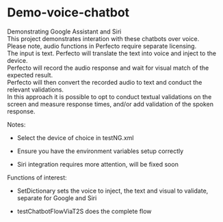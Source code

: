 # Demo-voice-chatbot
Demonstrating Google Assistant and Siri <br/>
This project demonstrates interation with these chatbots over voice. <br/>
Please note, audio functions in Perfecto require separate licensing. <br/>
The input is text. Perfecto will translate the text into voice and inject to the device. <br/>
Perfecto will record the audio response and wait for visual match of the expected result. <br/>
Perfecto will then convert the recorded audio to text and conduct the relevant validations. <br/>
In this approach it is possible to opt to conduct textual validations on the screen and measure response times, and/or add validation of the spoken response. <br/>
 

Notes:

- Select the device of choice in testNG.xml

- Ensure you have the environment variables setup correctly

- Siri integration requires more attention, will be fixed soon

Functions of interest:

- SetDictionary sets the voice to inject, the text and visual to validate, separate for Google and Siri

- testChatbotFlowViaT2S does the complete flow